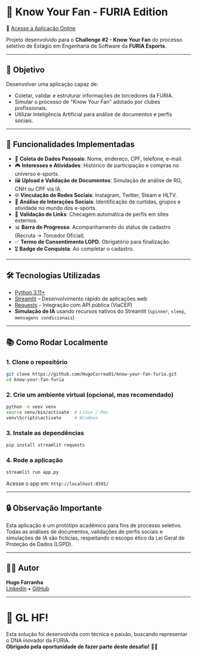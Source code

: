 
# 🧠 Know Your Fan - FURIA Edition

🔗 [Acesse a Aplicação Online](https://furiayourfan.streamlit.app/)

Projeto desenvolvido para o **Challenge #2 - Know Your Fan** do processo seletivo de Estágio em Engenharia de Software da **FURIA Esports**.

---

## 🎯 Objetivo

Desenvolver uma aplicação capaz de:

- Coletar, validar e estruturar informações de torcedores da FURIA.
- Simular o processo de "Know Your Fan" adotado por clubes profissionais.
- Utilizar Inteligência Artificial para análise de documentos e perfis sociais.

---

## 🚀 Funcionalidades Implementadas

- 📑 **Coleta de Dados Pessoais**: Nome, endereço, CPF, telefone, e-mail.
- 🎮 **Interesses e Atividades**: Histórico de participação e compras no universo e-sports.
- 🖼️ **Upload e Validação de Documentos**: Simulação de análise de RG, CNH ou CPF via IA.
- 🌐 **Vinculação de Redes Sociais**: Instagram, Twitter, Steam e HLTV.
- 🧠 **Análise de Interações Sociais**: Identificação de curtidas, grupos e atividade no mundo dos e-sports.
- 🔗 **Validação de Links**: Checagem automática de perfis em sites externos.
- 📊 **Barra de Progresso**: Acompanhamento do status de cadastro (Recruta → Torcedor Oficial).
- ✅ **Termo de Consentimento LGPD**: Obrigatório para finalização.
- 🎖️ **Badge de Conquista**: Ao completar o cadastro.

---

## 🛠️ Tecnologias Utilizadas

- [Python 3.11+](https://www.python.org/)
- [Streamlit](https://streamlit.io/) – Desenvolvimento rápido de aplicações web
- [Requests](https://docs.python-requests.org/en/latest/) – Integração com API pública (ViaCEP)
- **Simulação de IA** usando recursos nativos do Streamlit (`spinner`, `sleep`, `mensagens condicionais`)

---

## 📚 Como Rodar Localmente

### 1. Clone o repositório

```bash
git clone https://github.com/HugoCorrea01/know-your-fan-furia.git
cd know-your-fan-furia
```

### 2. Crie um ambiente virtual (opcional, mas recomendado)

```bash
python -m venv venv
source venv/bin/activate  # Linux / Mac
venv\Scripts\activate     # Windows
```

### 3. Instale as dependências

```bash
pip install streamlit requests
```

### 4. Rode a aplicação

```bash
streamlit run app.py
```

Acesse o app em: `http://localhost:8501/`

---

## 🔒 Observação Importante

Esta aplicação é um protótipo acadêmico para fins de processo seletivo.  
Todas as análises de documentos, validações de perfis sociais e simulações de IA são fictícias, respeitando o escopo ético da Lei Geral de Proteção de Dados (LGPD).

---

## 👨‍💻 Autor

**Hugo Farranha**  
[LinkedIn](https://www.linkedin.com/in/hugo-farranha-843724268/) • [GitHub](https://github.com/HugoCorrea01)

---

# 🦁 GL HF!

Esta solução foi desenvolvida com técnica e paixão, buscando representar o DNA inovador da FURIA.  
**Obrigado pela oportunidade de fazer parte deste desafio!** 🦁🔥
